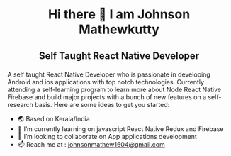 
<h1 align="center">Hi there 👋 I am Johnson Mathewkutty</h1>


## <p align="center">Self Taught React Native Developer</p>
A self taught React Native Developer who is passionate in developing Android and ios applications with top notch technologies. Currently attending a self-learning program to learn more about Node React Native Firebase and build major projects with a bunch of new features on a self-research basis.
Here are some ideas to get you started:
- 🌏 Based on Kerala/India
- 🌱 I’m currently learning on javascript React Native Redux and Firebase
- 👯 I’m looking to collaborate on App applications development
- 📫 Reach me at : johnsonmathew1604@gmail.com
